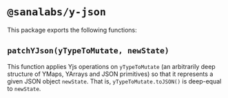 # `@sanalabs/y-json`

This package exports the following functions:

## `patchYJson(yTypeToMutate, newState)`

This function applies Yjs operations on `yTypeToMutate` (an arbitrarily deep structure of YMaps, YArrays and JSON primitives) so that it represents a given JSON object `newState`. That is, `yTypeToMutate.toJSON()` is deep-equal to `newState`.
